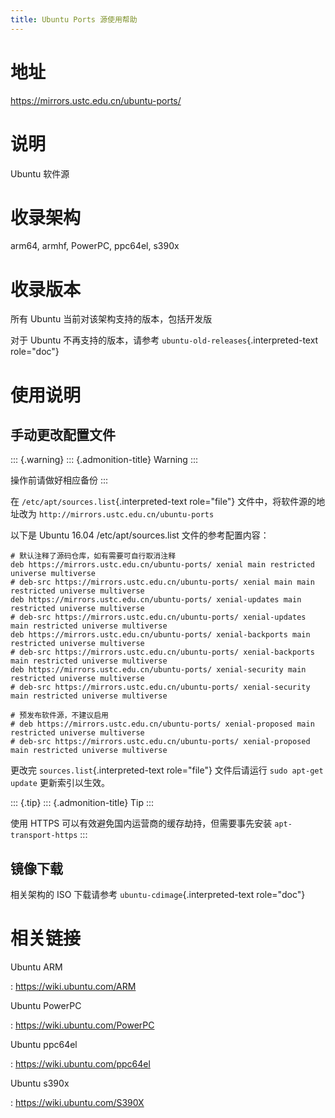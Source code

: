 ```yaml
---
title: Ubuntu Ports 源使用帮助
---
```


地址
====

<https://mirrors.ustc.edu.cn/ubuntu-ports/>

说明
====

Ubuntu 软件源

收录架构
========

arm64, armhf, PowerPC, ppc64el, s390x

收录版本
========

所有 Ubuntu 当前对该架构支持的版本，包括开发版

对于 Ubuntu 不再支持的版本，请参考
`ubuntu-old-releases`{.interpreted-text role="doc"}

使用说明
========

手动更改配置文件
----------------

::: {.warning}
::: {.admonition-title}
Warning
:::

操作前请做好相应备份
:::

在 `/etc/apt/sources.list`{.interpreted-text role="file"}
文件中，将软件源的地址改为 `http://mirrors.ustc.edu.cn/ubuntu-ports`

以下是 Ubuntu 16.04 /etc/apt/sources.list 文件的参考配置内容：

    # 默认注释了源码仓库，如有需要可自行取消注释
    deb https://mirrors.ustc.edu.cn/ubuntu-ports/ xenial main restricted universe multiverse
    # deb-src https://mirrors.ustc.edu.cn/ubuntu-ports/ xenial main main restricted universe multiverse
    deb https://mirrors.ustc.edu.cn/ubuntu-ports/ xenial-updates main restricted universe multiverse
    # deb-src https://mirrors.ustc.edu.cn/ubuntu-ports/ xenial-updates main restricted universe multiverse
    deb https://mirrors.ustc.edu.cn/ubuntu-ports/ xenial-backports main restricted universe multiverse
    # deb-src https://mirrors.ustc.edu.cn/ubuntu-ports/ xenial-backports main restricted universe multiverse
    deb https://mirrors.ustc.edu.cn/ubuntu-ports/ xenial-security main restricted universe multiverse
    # deb-src https://mirrors.ustc.edu.cn/ubuntu-ports/ xenial-security main restricted universe multiverse

    # 预发布软件源，不建议启用
    # deb https://mirrors.ustc.edu.cn/ubuntu-ports/ xenial-proposed main restricted universe multiverse
    # deb-src https://mirrors.ustc.edu.cn/ubuntu-ports/ xenial-proposed main restricted universe multiverse

更改完 `sources.list`{.interpreted-text role="file"} 文件后请运行
`sudo apt-get update` 更新索引以生效。

::: {.tip}
::: {.admonition-title}
Tip
:::

使用 HTTPS 可以有效避免国内运营商的缓存劫持，但需要事先安装
`apt-transport-https`
:::

镜像下载
--------

相关架构的 ISO 下载请参考 `ubuntu-cdimage`{.interpreted-text role="doc"}

相关链接
========

Ubuntu ARM

:   <https://wiki.ubuntu.com/ARM>

Ubuntu PowerPC

:   <https://wiki.ubuntu.com/PowerPC>

Ubuntu ppc64el

:   <https://wiki.ubuntu.com/ppc64el>

Ubuntu s390x

:   <https://wiki.ubuntu.com/S390X>

